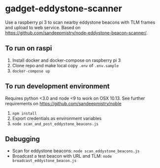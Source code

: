 # gadget-eddystone-scanner
Use a raspberry pi 3 to scan nearby eddystone beacons with TLM frames and upload to web service. Based on https://github.com/sandeepmistry/node-eddystone-beacon-scanner/.

## To run on raspi
1. Install docker and docker-compose on raspberry pi 3
1. Clone repo and make local copy `.env` of `.env.sample`
1. `docker-compose up`

## To run development environment
Requires python <3.0 and node <9 to work on OSX 10.13. See further requirements on https://github.com/sandeepmistry/noble

1. `npm install`
1. Export credentials as environment variables
1. `node scan_and_post_eddystone_beacons.js`

## Debugging
* Scan for eddystone beacons: `node scan_eddystone_beacons.js`
* Broadcast a test beacon with URL and TLM: `node broadcast_eddystone_beacon.js`
